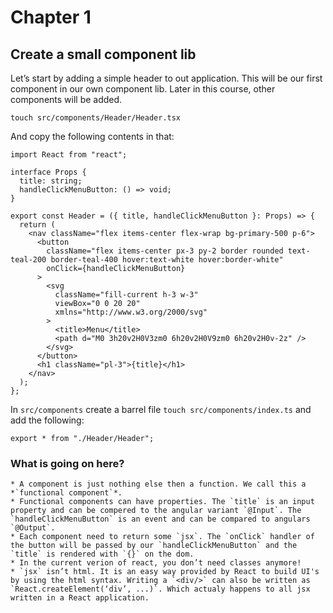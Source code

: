# Chapter 1

## Create a small component lib

Let’s start by adding a simple header to out application. This will be our first component in our own component lib. Later in this course, other components will be added.

`touch src/components/Header/Header.tsx`

And copy the following contents in that:

```
import React from "react";

interface Props {
  title: string;
  handleClickMenuButton: () => void;
}

export const Header = ({ title, handleClickMenuButton }: Props) => {
  return (
    <nav className="flex items-center flex-wrap bg-primary-500 p-6">
      <button
        className="flex items-center px-3 py-2 border rounded text-teal-200 border-teal-400 hover:text-white hover:border-white"
        onClick={handleClickMenuButton}
      >
        <svg
          className="fill-current h-3 w-3"
          viewBox="0 0 20 20"
          xmlns="http://www.w3.org/2000/svg"
        >
          <title>Menu</title>
          <path d="M0 3h20v2H0V3zm0 6h20v2H0V9zm0 6h20v2H0v-2z" />
        </svg>
      </button>
      <h1 className="pl-3">{title}</h1>
    </nav>
  );
};
```

In `src/components` create a barrel file `touch src/components/index.ts` and add the following:

```
export * from "./Header/Header";
```

### What is going on here?

    * A component is just nothing else then a function. We call this a *`functional component`*.
    * Functional components can have properties. The `title` is an input property and can be compered to the angular variant `@Input`. The `handleClickMenuButton` is an event and can be compared to angulars `@Output`.
    * Each component need to return some `jsx`. The `onClick` handler of the button will be passed by our `handleClickMenuButton` and the `title` is rendered with `{}` on the dom.
    * In the current verion of react, you don’t need classes anymore!
    * `jsx` isn’t html. It is an easy way provided by React to build UI's by using the html syntax. Writing a `<div/>` can also be written as `React.createElement(‘div’, ...)`. Which actualy happens to all jsx written in a React application.
